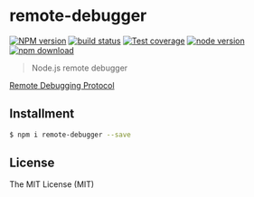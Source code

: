 # remote-debugger

[![NPM version][npm-image]][npm-url]
[![build status][travis-image]][travis-url]
[![Test coverage][coveralls-image]][coveralls-url]
[![node version][node-image]][node-url]
[![npm download][download-image]][download-url]

[npm-image]: https://img.shields.io/npm/v/remote-debugger.svg?style=flat-square
[npm-url]: https://npmjs.org/package/remote-debugger
[travis-image]: https://img.shields.io/travis/macacajs/remote-debugger.svg?style=flat-square
[travis-url]: https://travis-ci.org/macacajs/remote-debugger
[coveralls-image]: https://img.shields.io/coveralls/macacajs/remote-debugger.svg?style=flat-square
[coveralls-url]: https://coveralls.io/r/macacajs/remote-debugger?branch=master
[node-image]: https://img.shields.io/badge/node.js-%3E=_7-green.svg?style=flat-square
[node-url]: http://nodejs.org/download/
[download-image]: https://img.shields.io/npm/dm/remote-debugger.svg?style=flat-square
[download-url]: https://npmjs.org/package/remote-debugger

> Node.js remote debugger

[Remote Debugging Protocol](https://chromedevtools.github.io/debugger-protocol-viewer/)

## Installment

```bash
$ npm i remote-debugger --save
```

## License

The MIT License (MIT)
